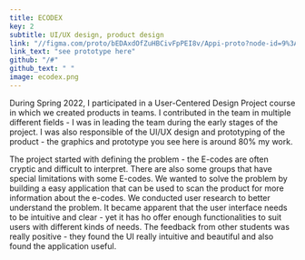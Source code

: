 ```yaml
---
title: ECODEX
key: 2
subtitle: UI/UX design, product design
link: "//figma.com/proto/bEDAxdOfZuHBCivFpPEI8v/Appi-proto?node-id=9%3A2&scaling=scale-down&page-id=0%3A1&starting-point-node-id=9%3A2"
link_text: "see prototype here"
github: "/#"
github_text: " "
image: ecodex.png
---
```


During Spring 2022, I participated in a User-Centered Design Project course in which we created products in teams. I contributed in the team in multiple different fields - I was in leading the team during the early stages of the project. I was also responsible of the UI/UX design and prototyping of the product - the graphics and prototype you see here is around 80% my work. 

The project started with defining the problem - the E-codes are often cryptic and difficult to interpret. There are also some groups that have special limitations with some E-codes. We wanted to solve the problem by building a easy application that can be used to scan the product for more information about the e-codes. We conducted user research to better understand the problem. It became apparent that the user interface needs to be intuitive and clear - yet it has ho offer enough functionalities to suit users with different kinds of needs. The feedback from other students was really positive - they found the UI really intuitive and beautiful and also found the application useful.